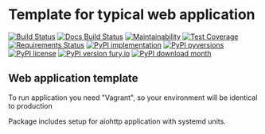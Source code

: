 # Template for typical web application 
[![Build Status](https://readthedocs.org/projects/unv_web_template/badge/?version=latest&style=flat)](https://readthedocs.org/projects/unv_web_template)
[![Docs Build Status](https://travis-ci.org/c137digital/unv_web_template.svg?branch=master)](https://travis-ci.org/c137digital/unv_web_template)
[![Maintainability](https://api.codeclimate.com/v1/badges/d55631dca90a900ce134/maintainability)](https://codeclimate.com/github/c137digital/unv_web_template/maintainability)
[![Test Coverage](https://api.codeclimate.com/v1/badges/d55631dca90a900ce134/test_coverage)](https://codeclimate.com/github/c137digital/unv_web_template/test_coverage)
[![Requirements Status](https://requires.io/github/c137digital/unv_web_template/requirements.svg?branch=master)](https://requires.io/github/c137digital/unv_web_template/requirements/?branch=master)
[![PyPI implementation](https://img.shields.io/pypi/implementation/unv_web_template.svg)](https://pypi.python.org/pypi/unv_web_template/)
[![PyPI pyversions](https://img.shields.io/pypi/pyversions/unv_web_template.svg)](https://pypi.python.org/pypi/unv_web_template/)
[![PyPI license](https://img.shields.io/pypi/l/unv_web_template.svg)](https://pypi.python.org/pypi/unv_web_template/)
[![PyPI version fury.io](https://badge.fury.io/py/unv_web_template.svg)](https://pypi.python.org/pypi/unv_web_template/)
[![PyPI download month](https://img.shields.io/pypi/dm/unv_web_template.svg)](https://pypi.python.org/pypi/unv_web_template/)

## Web application template

To run application you need "Vagrant", so your environment will be identical to production

Package includes setup for aiohttp application with systemd units.
